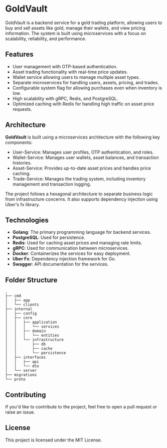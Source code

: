 # GoldVault

GoldVault is a backend service for a gold trading platform, allowing users to buy and sell assets like gold, manage their wallets, and view pricing information. The system is built using microservices with a focus on scalability, reliability, and performance.

## Features

- User management with OTP-based authentication.
- Asset trading functionality with real-time price updates.
- Wallet service allowing users to manage multiple asset types.
- Separate microservices for handling users, assets, pricing, and trades.
- Configurable system flag for allowing purchases even when inventory is low.
- High scalability with gRPC, Redis, and PostgreSQL.
- Optimized caching with Redis for handling high traffic on asset price requests.

## Architecture

**GoldVault** is built using a microservices architecture with the following key components:

- User-Service: Manages user profiles, OTP authentication, and roles.
- Wallet-Service: Manages user wallets, asset balances, and transaction histories.
- Asset-Service: Provides up-to-date asset prices and handles price caching.
- Trade-Service: Manages the trading system, including inventory management and transaction logging.

The project follows a hexagonal architecture to separate business logic from infrastructure concerns. It also supports dependency injection using Uber's fx library.

## Technologies

- **Golang**: The primary programming language for backend services.
- **PostgreSQL**: Used for persistence.
- **Redis**: Used for caching asset prices and managing rate limits.
- **gRPC**: Used for communication between microservices.
- **Docker**: Containerizes the services for easy deployment.
- **Uber Fx**: Dependency injection framework for Go.
- **Swagger**: API documentation for the services.

## Folder Structure

```
.
├── cmd
│   ├── app
│   └── clients
├── internal
│   ├── config
│   ├── core
│   │   ├── application
│   │   │   └── services
│   │   ├── domain
│   │   │   └── entities
│   │   └── infrastructure
│   │       ├── db
│   │       ├── cache
│   │       └── persistence
│   ├── interfaces
│   │   ├── api
│   │   └── dto
│   └── server
├── migrations
└── proto
```

## Contributing
If you'd like to contribute to the project, feel free to open a pull request or raise an issue.

## License
This project is licensed under the MIT License.




